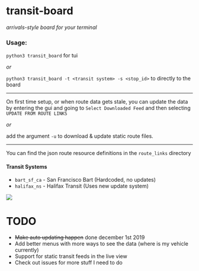 # transit-board
_arrivals-style board for your terminal_

### Usage: 

`python3 transit_board` for tui

_or_

`python3 transit_board -t <transit system> -s <stop_id>` to directly to the board

***

On first time setup, or when route data gets stale, 
you can update the data by entering the gui and going to 
`Select Downloaded Feed` and then selecting `UPDATE FROM ROUTE LINKS`

_or_

add the argument `-u` to download & update static route files.

***

You can find the json route resource definitions in the `route_links` directory

#### Transit Systems
* `bart_sf_ca` - San Francisco Bart (Hardcoded, no updates)
* `halifax_ns` - Halifax Transit (Uses new update system)

![](https://raw.githubusercontent.com/BasicBeluga/transit-board/master/example.jpg?token=AAHQJNEU3CTTV6LU5ALQAC25Q2NJO)

# TODO
* ~~Make auto updating happen~~ done december 1st 2019
* Add better menus with more ways to see the data (where is my vehicle currently)
* Support for static transit feeds in the live view
* Check out issues for more stuff I need to do

